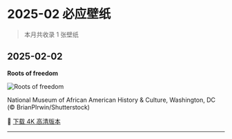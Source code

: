 # 2025-02 必应壁纸

> 本月共收录 1 张壁纸

## 2025-02-02

**Roots of freedom**

![Roots of freedom](https://www.bing.com/th?id=OHR.AfricanMuseumDC_EN-US9749048351_1920x1080.jpg)

National Museum of African American History & Culture, Washington, DC (© BrianPIrwin/Shutterstock)

🔗 <a href="https://www.bing.com/th?id=OHR.AfricanMuseumDC_EN-US9749048351_1920x1080.jpg" target="_blank">下载 4K 高清版本</a>

---

